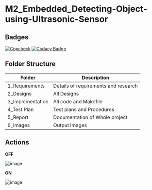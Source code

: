 # M2_Embedded_Detecting-Object-using-Ultrasonic-Sensor

## Badges
[![Cppcheck](https://github.com/madesh1604/M2_Embedded_Detecting-Object-using-Ultrasonic-Sensor/actions/workflows/cppcheck.yml/badge.svg)](https://github.com/madesh1604/M2_Embedded_Detecting-Object-using-Ultrasonic-Sensor/actions/workflows/cppcheck.yml)
[![Codacy Badge](https://app.codacy.com/project/badge/Grade/310b2e53a75f464eb4c16160e6d07ebb)](https://www.codacy.com/gh/madesh1604/M2_Embedded_Detecting-Object-using-Ultrasonic-Sensor/dashboard?utm_source=github.com&amp;utm_medium=referral&amp;utm_content=madesh1604/M2_Embedded_Detecting-Object-using-Ultrasonic-Sensor&amp;utm_campaign=Badge_Grade)

## Folder Structure
| Folder | Description |
| ------ | ----------- |
| 1_Requirements | Details of requirements and research |
| 2_Designs | All Designs |
| 3_Implementation | All code and Makefile |
| 4_Test Plan | Test plans and Procedures |
| 5_Report | Documentation of Whole project |
| 6_Images | Output Images |

## Actions

  __OFF__
  
![image](https://user-images.githubusercontent.com/91029826/144368442-4565e888-4cf0-4dd4-8e62-5d31654e1dd5.png)

   __ON__
   
![image](https://user-images.githubusercontent.com/91029826/144378478-d74f79bb-dbe9-4a00-98a2-41c25d66455e.png)
